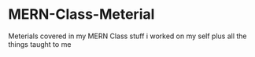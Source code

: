# MERN-Class-Meterial
 Meterials covered in my MERN Class
 stuff i worked on my self plus all the things taught to me